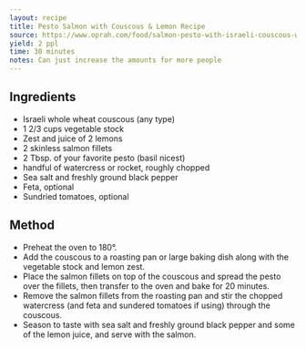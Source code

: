 ```yaml
---
layout: recipe
title: Pesto Salmon with Couscous & Lemon Recipe
source: https://www.oprah.com/food/salmon-pesto-with-israeli-couscous-watercress-lemon-recipe
yield: 2 ppl
time: 30 minutes
notes: Can just increase the amounts for more people
---
```


## Ingredients
- Israeli whole wheat couscous (any type)
- 1 2/3 cups vegetable stock
- Zest and juice of 2 lemons
- 2 skinless salmon fillets 
- 2 Tbsp. of your favorite pesto (basil nicest)
- handful of watercress or rocket, roughly chopped
- Sea salt and freshly ground black pepper 
- Feta, optional
- Sundried tomatoes, optional

## Method
- Preheat the oven to 180°. 
- Add the couscous to a roasting pan or large baking dish along with the vegetable stock and lemon zest.
- Place the salmon fillets on top of the couscous and spread the pesto over the fillets, then transfer to the oven and bake for 20 minutes.
- Remove the salmon fillets from the roasting pan and stir the chopped watercress (and feta and sundered tomatoes if using) through the couscous. 
- Season to taste with sea salt and freshly ground black pepper and some of the lemon juice, and serve with the salmon. 
